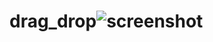 # drag_drop![screenshot](https://user-images.githubusercontent.com/96513716/191001216-ce19cc73-fbd3-473a-8959-7a806bc6dafc.png)
